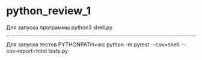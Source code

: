 # python_review_1

Для запуска программы python3 shell.py
***
Для запуска тестов PYTHONPATH=src python -m pytest --cov=shell --cov-report=html tests.py
